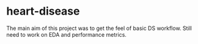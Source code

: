 # heart-disease
The main aim of this project was to get the feel of basic DS workflow. Still need to work on EDA and performance metrics.
